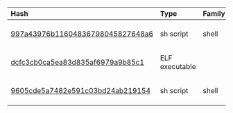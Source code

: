 |Hash|Type|Family|Frist_Seen|Name|
|:--|:--|:--|:--|:--|
|[997a43976b11604836798045827648a6](https://www.virustotal.com/gui/file/997a43976b11604836798045827648a6)|sh script|shell|2019-07-04 10:54:28|setup.sh|
|[dcfc3cb0ca5ea83d835af6979a9b85c1](https://www.virustotal.com/gui/file/dcfc3cb0ca5ea83d835af6979a9b85c1)|ELF executable||2019-07-04 10:54:22|gnome-shell-ext|
|[9605cde5a7482e591c03bd24ab219154](https://www.virustotal.com/gui/file/9605cde5a7482e591c03bd24ab219154)|sh script|shell|2019-07-04 10:54:20|gnome-shell-ext.sh|

